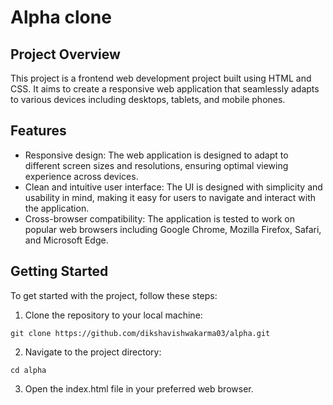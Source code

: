 # Alpha clone

## Project Overview
This project is a frontend web development project built using HTML and CSS. It aims to create a responsive web application that seamlessly adapts to various devices including desktops, tablets, and mobile phones.

## Features
- Responsive design: The web application is designed to adapt to different screen sizes and resolutions, ensuring optimal viewing experience across devices.
- Clean and intuitive user interface: The UI is designed with simplicity and usability in mind, making it easy for users to navigate and interact with the application.
- Cross-browser compatibility: The application is tested to work on popular web browsers including Google Chrome, Mozilla Firefox, Safari, and Microsoft Edge.

## Getting Started

To get started with the project, follow these steps:

1. Clone the repository to your local machine:

```
git clone https://github.com/dikshavishwakarma03/alpha.git
```
2. Navigate to the project directory:
```
cd alpha
```
3. Open the index.html file in your preferred web browser.
